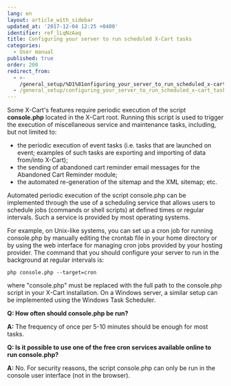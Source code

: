 ```yaml
---
lang: en
layout: article_with_sidebar
updated_at: '2017-12-04 12:25 +0400'
identifier: ref_lLqNzAaq
title: Сonfiguring your server to run scheduled X-Cart tasks
categories:
  - User manual
published: true
order: 200
redirect_from:
  - >-
    /general_setup/%D1%81onfiguring_your_server_to_run_scheduled_x-cart_tasks.html
  - /general_setup/сonfiguring_your_server_to_run_scheduled_x-cart_tasks.html
---
```



Some X-Cart's features require periodic execution of the script **console.php** located in the X-Cart root. Running this script is used to trigger the execution of miscellaneous service and maintenance tasks, including, but not limited to:

*   the periodic execution of event tasks (i.e. tasks that are launched on event; examples of such tasks are exporting and importing of data from/into X-Cart);
*   the sending of abandoned cart reminder email messages for the Abandoned Cart Reminder module;
*   the automated re-generation of the sitemap and the XML sitemap; etc.

Automated periodic execution of the script console.php can be implemented through the use of a scheduling service that allows users to schedule jobs (commands or shell scripts) at defined times or regular intervals. Such a service is provided by most operating systems. 

For example, on Unix-like systems, you can set up a cron job for running console.php by manually editing the crontab file in your home directory or by using the web interface for managing cron jobs provided by your hosting provider. The command that you should configure your server to run in the background at regular intervals is:

```
php console.php --target=cron
```

where "console.php" must be replaced with the full path to the console.php script in your X-Cart installation. On a Windows server, a similar setup can be implemented using the Windows Task Scheduler. 

**Q: How often should console.php be run?**

**A:** The frequency of once per 5-10 minutes should be enough for most tasks.

**Q: Is it possible to use one of the free cron services available online to run console.php?**

**A:** No. For security reasons, the script console.php can only be run in the console user interface (not in the browser).
